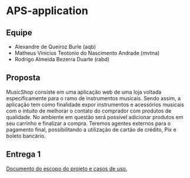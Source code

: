 # APS-application 

## Equipe

 - Alexandre de Queiroz Burle (aqb)
 - Matheus Vinicius Teotonio do Nascimento Andrade (mvtna)
 - Rodrigo Almeida Bezerra Duarte (rabd)

## Proposta

MusicShop consiste em uma aplicação web de uma loja voltada especificamente para o ramo de instrumentos musicais. Sendo assim, a aplicação tem como finalidade expor instrumentos e acessórios musicais com o intuito de melhorar o contato do comprador com produtos de qualidade. No ambiente em questão será possível adicionar produtos em seu carrinho e finalizar a compra. Teremos agentes externos para o pagamento final, possibilitando a utilização de cartão de crédito, Pix e boleto bancário.

## Entrega 1

[Documento do escopo do projeto e casos de uso.](https://docs.google.com/document/d/1_DZXVH7pzyDsEdeVyLxzi6QRWSpJ6UmYsToJ0kxytdc/edit?usp=sharing)
